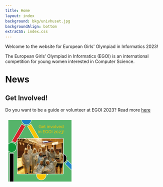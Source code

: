 ```yaml
---
title: Home
layout: index
background: bkg/univhuset.jpg
backgroundAlign: bottom
extraCSS: index.css
---
```


Welcome to the website for European Girls' Olympiad in Informatics 2023!

The European Girls’ Olympiad in Informatics (EGOI) is an international competition for young women interested in Computer Science.

<div class="hr"></div>

<h1 style="margin-top: 2rem;">News</h1>

## Get Involved!

Do you want to be a guide or volunteer at EGOI 2023? Read more [here](https://egoi23.se/about/get-involved)

<a href="/about/get-involved.html"><img src="/assets/images/ig1_1.jpg" alt="Get Involved in EGOI 2023!" style="width:40%;margin:2%;"></a>
